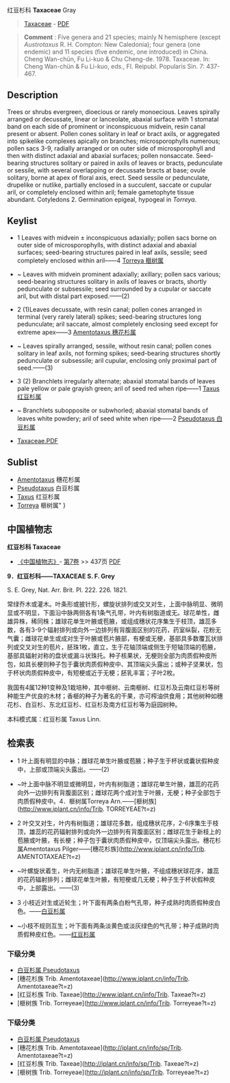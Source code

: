 红豆杉科 **Taxaceae** Gray

> [Taxaceae](http://www.iplant.cn/info/Taxaceae?t=foc) - [PDF](http://www.iplant.cn/foc/pdf/Taxaceae.pdf)

> **Comment** : 
> Five genera and 21 species; mainly N hemisphere (except *Austrotaxus* R. H. Compton: New Caledonia); four genera (one endemic) and 11 species (five endemic, one introduced) in China.
> Cheng Wan-chün, Fu Li-kuo & Chu Cheng-de. 1978. Taxaceae. In: Cheng Wan-chün & Fu Li-kuo, eds., Fl. Reipubl. Popularis Sin. 7: 437-467.

## Description

Trees or shrubs evergreen, dioecious or rarely monoecious. Leaves spirally arranged or decussate, linear or lanceolate, abaxial surface with 1 stomatal band on each side of prominent or inconspicuous midvein, resin canal present or absent. Pollen cones solitary in leaf or bract axils, or aggregated into spikelike complexes apically on branches; microsporophylls numerous; pollen sacs 3-9, radially arranged or on outer side of microsporophyll and then with distinct adaxial and abaxial surfaces; pollen nonsaccate. Seed-bearing structures solitary or paired in axils of leaves or bracts, pedunculate or sessile, with several overlapping or decussate bracts at base; ovule solitary, borne at apex of floral axis, erect. Seed sessile or pedunculate, drupelike or nutlike, partially enclosed in a succulent, saccate or cupular aril, or completely enclosed within aril; female gametophyte tissue abundant. Cotyledons 2. Germination epigeal, hypogeal in *Torreya*.

## Keylist

* 1 Leaves with midvein ± inconspicuous adaxially; pollen sacs borne on outer side of microsporophylls, with distinct adaxial and abaxial surfaces; seed-bearing structures paired in leaf axils, sessile; seed completely enclosed within aril——4 [Torreya 榧树属](http://www.iplant.cn/info/Torreya?t=foc)
* ~ Leaves with midvein prominent adaxially; axillary; pollen sacs various; seed-bearing structures solitary in axils of leaves or bracts, shortly pedunculate or subsessile; seed surrounded by a cupular or saccate aril, but with distal part exposed.——(2)

* 2 (1)Leaves decussate, with resin canal; pollen cones arranged in terminal (very rarely lateral) spikes; seed-bearing structures long pedunculate; aril saccate, almost completely enclosing seed except for extreme apex——3 [Amentotaxus 穗花杉属](http://www.iplant.cn/info/Amentotaxus?t=foc)
* ~ Leaves spirally arranged, sessile, without resin canal; pollen cones solitary in leaf axils, not forming spikes; seed-bearing structures shortly pedunculate or subsessile; aril cupular, enclosing only proximal part of seed.——(3)

* 3 (2) Branchlets irregularly alternate; abaxial stomatal bands of leaves pale yellow or pale grayish green; aril of seed red when ripe——1 [Taxus 红豆杉属](http://www.iplant.cn/info/Taxus?t=foc)
* ~ Branchlets subopposite or subwhorled; abaxial stomatal bands of leaves white powdery; aril of seed white when ripe——2 [Pseudotaxus 白豆杉属](http://www.iplant.cn/info/Pseudotaxus?t=foc)

* [Taxaceae.PDF](http://www.iplant.cn/foc/pdf/Taxaceae.pdf)

## Sublist

* [Amentotaxus](http://www.iplant.cn/info/Amentotaxus?t=foc)
 穗花杉属
* [Pseudotaxus](http://www.iplant.cn/info/Pseudotaxus?t=foc)
 白豆杉属
* [Taxus](http://www.iplant.cn/info/Taxus?t=foc)
 红豆杉属
* [Torreya](http://www.iplant.cn/info/Torreya?t=foc) 榧树属"
}
## 中国植物志

**红豆杉科 Taxaceae**

* [《中国植物志》](http://www.iplant.cn/frps)- [第7卷](http://www.iplant.cn/frps/vol/7) >> 437页 [PDF](http://www.iplant.cn/frps/pdf/7/437z.pdf)

**9．红豆杉科——TAXACEAE S. F. Grey**

S. E. Grey, Nat. Arr. Brit. Pl. 222. 226. 1821.

常绿乔木或灌木。叶条形或披针形，螺旋状排列或交叉对生，上面中脉明显、微明显或不明显，下面沿中脉两侧各有1条气孔带，叶内有树脂道或无。球花单性，雌雄异株，稀同株；雄球花单生叶腋或苞腋，或组成穗状花序集生于枝顶，雄蕊多数，各有3-9个辐射排列或向外一边排列有背腹面区别的花药，药室纵裂，花粉无气囊；雌球花单生或成对生于叶腋或苞片腋部，有梗或无梗，基部具多数覆瓦状排列或交叉对生的苞片，胚珠1枚，直立，生于花轴顶端或侧生于短轴顶端的苞腋，基部具辐射对称的盘状或漏斗状珠托。种子核果状，无梗则全部为肉质假种皮所包，如具长梗则种子包于囊状肉质假种皮中、其顶端尖头露出；或种子坚果状，包于杯状肉质假种皮中，有短梗或近于无梗；胚乳丰富；子叶2枚。

我国有4属12种1变种及1栽培种，其中榧树、云南榧树、红豆杉及云南红豆杉等树种能生产优良的木材；香榧的种子为著名的干果，亦可榨油供食用；其他树种如穗花杉、白豆杉、东北红豆杉、红豆杉及南方红豆杉等为庭园树种。

本科模式属：红豆杉属 Taxus Linn.

## 检索表

* 1 叶上面有明显的中脉；雌球花单生叶腋或苞腋；种子生于杯状或囊状假种皮中，上部或顶端尖头露出。——(2)
* ~叶上面中脉不明显或微明显，叶内有树脂道；雄球花单生叶腋，雄蕊的花药向外一边排列有背腹面区别；雌球花两个成对生于叶腋，无梗；种子全部包于肉质假种皮中。4．榧树属Torreya Arn.——[榧树族](http://www.iplant.cn/info/Trib. TORREYEAE?t=z)

* 2 叶交叉对生，叶内有树脂道；雄球花多数，组成穗状花序，2-6序集生于枝顶，雄蕊的花药辐射排列或向外一边排列有背腹面区别；雌球花生于新枝上的苞腋或叶腋，有长梗；种子包于囊状肉质假种皮中，仅顶端尖头露出。穗花杉属Amentotaxus Pilger——[穗花杉族](http://www.iplant.cn/info/Trib. AMENTOTAXEAE?t=z)

* ~叶螺旋状着生，叶内无树脂道；雄球花单生叶腋，不组成穗状球花序，雄蕊的花药辐射排列；雌球花单生叶腋，有短梗或几无梗；种子生于杯状假种皮中，上部露出。——(3)

* 3 小枝近对生或近轮生；叶下面有两条白粉气孔带，种子成熟时肉质假种皮白色。——[白豆杉属](http://www.iplant.cn/info/Pseudotaxus?t=z)

* ~小枝不规则互生；叶下面有两条淡黄色或淡灰绿色的气孔带；种子成熟时肉质假种皮红色。——[红豆杉属](http://www.iplant.cn/info/Taxus?t=z)

### 下级分类
* [白豆杉属  Pseudotaxus](http://www.iplant.cn/info/Pseudotaxus?t=z)
* [穗花杉族  Trib. Amentotaxeae](http://www.iplant.cn/info/Trib. Amentotaxeae?t=z)
* [红豆杉族  Trib. Taxeae](http://www.iplant.cn/info/Trib. Taxeae?t=z)
* [榧树族  Trib. Torreyeae](http://www.iplant.cn/info/Trib. Torreyeae?t=z)

### 下级分类
* [白豆杉属  Pseudotaxus](http://iplant.cn/info/sp/Pseudotaxus?t=z)
* [穗花杉族  Trib. Amentotaxeae](http://iplant.cn/info/sp/Trib. Amentotaxeae?t=z)
* [红豆杉族  Trib. Taxeae](http://iplant.cn/info/sp/Trib. Taxeae?t=z)
* [榧树族  Trib. Torreyeae](http://iplant.cn/info/sp/Trib. Torreyeae?t=z)
